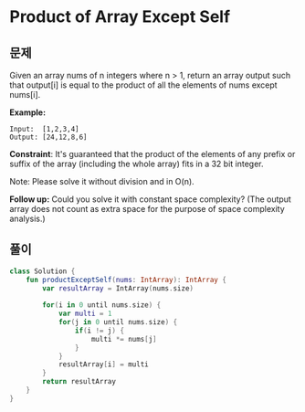 # Product of Array Except Self
## 문제
Given an array nums of n integers where n > 1,  return an array output such that output[i] is equal to the product of all the elements of nums except nums[i].

**Example:**
```
Input:  [1,2,3,4]
Output: [24,12,8,6]
```
**Constraint**: It's guaranteed that the product of the elements of any prefix or suffix of the array (including the whole array) fits in a 32 bit integer.

Note: Please solve it without division and in O(n).

**Follow up:**
Could you solve it with constant space complexity? (The output array does not count as extra space for the purpose of space complexity analysis.)

## 풀이
```kotlin
class Solution {
    fun productExceptSelf(nums: IntArray): IntArray {
        var resultArray = IntArray(nums.size)
        
        for(i in 0 until nums.size) {
            var multi = 1
            for(j in 0 until nums.size) {
                if(i != j) {
                    multi *= nums[j]
                }
            }
            resultArray[i] = multi
        }
        return resultArray
    }
}
```